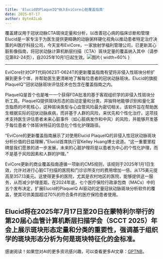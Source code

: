 ```yaml
---
title: 'Elucid的PlaqueIQ™纳入EviCore心脏覆盖指南'
date: 2025-07-17
author: ByteAILab
---
```


覆盖建议用于冠状动脉CTA斑块定量和分析，以改善冠心病的临床诊断和管理
Elucid是一家专注于为医生提供更精确的动脉粥样硬化视角以推动患者特定治疗决策的AI医疗科技公司，今天宣布EviCore，一家放射学福利管理公司，已更新其心脏影像指南，将冠状动脉计算机断层扫描（CTA）斑块定量的覆盖纳入其中（请参见第82-24页），自2025年10月1日起生效。![图片](https://ai-techpark.com/wp-content/uploads/Elucids-P.jpg){ width=60% }

---
EviCore针对CPT代码0623T-0624T的更新覆盖指南有望将非侵入性斑块分析扩展到更多个体，并帮助医生更清晰地了解每位患者的冠状动脉斑块。Elucid的旗舰PlaqueIQ™冠状动脉斑块评估技术也包含在覆盖指南之内。

PlaqueIQ是首个也是唯一一个获得FDA批准的基于客观组织学的非侵入性斑块分析工具。PlaqueIQ提供斑块形态的自动定量和分类，并独特地能够识别和量化富含脂质的坏死核心，这种斑块类型与心血管风险最为密切相关。该软件旨在帮助医生根据实际的冠状动脉疾病，而非基于人群的风险，来优先和个性化治疗。这项技术支持医生评估患者未来心脏事件（如心脏病发作和中风）的风险，并能够开发基于每位患者个体斑块特征的信息化个性化护理路径。

“EviCore的更新覆盖指南展示了对使用Elucid PlaqueIQ的非侵入性冠状动脉斑块分析价值的日益理解，”Elucid首席执行官Kelley Huang博士说道。“这一重要里程碑是我们愿景的进一步发展，未来的心脏护理将是以患者为中心的个性化护理，而不是基于风险因素和人群的护理。”

EviCore更新的商业覆盖指南遵循一项新的CMS规则，该规则于2025年1月1日生效，允许对进行心脏CT扫描的医院和门诊诊所支付的费用增加一倍，从175美元提高至357.13美元。这使得更多的医院，尤其是农村地区的医院，能够提供这一服务，从而减少护理差距。在2024年底，七个医疗保险行政承包商（MACs）中的五个发布决定，扩展Elucid的PlaqueIQ AI驱动的定量冠状动脉斑块分析软件的覆盖，使其可供美国超过70%的符合条件的医疗保险患者使用。

Elucid将在2025年7月17日至20日在蒙特利尔举行的第20届心血管计算机断层扫描学会（SCCT 2025）年会上展示斑块形态定量和分类的重要性，强调基于组织学的斑块形态分析为何是斑块特征化的金标准。
---
感谢阅读！如果您对AI的更多资讯感兴趣，可以查看更多AI文章：[GPTNB](https://gptnb.com)。